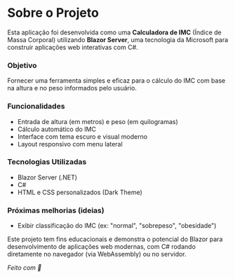 <h1> Sobre o Projeto</h1>

<p>
    Esta aplicação foi desenvolvida como uma <strong>Calculadora de IMC</strong> (Índice de Massa Corporal) utilizando <strong>Blazor Server</strong>,
    uma tecnologia  da Microsoft para construir aplicações web interativas com C#.
</p>

<h3> Objetivo</h3>
<p>
    Fornecer uma ferramenta simples e eficaz para o cálculo do IMC com base na altura e no peso informados pelo usuário.
</p>

<h3> Funcionalidades</h3>
<ul>
    <li>Entrada de altura (em metros) e peso (em quilogramas)</li>
    <li>Cálculo automático do IMC</li>
    <li>Interface com tema escuro e visual moderno</li>
    <li>Layout responsivo com menu lateral</li>
</ul>

<h3> Tecnologias Utilizadas</h3>
<ul>
    <li>Blazor Server (.NET)</li>
    <li>C#</li>
    <li>HTML e CSS personalizados (Dark Theme)</li>
</ul>

<h3> Próximas melhorias (ideias)</h3>
<ul>
    <li>Exibir classificação do IMC (ex: "normal", "sobrepeso", "obesidade")</li>
</ul>

<p>
    Este projeto tem fins educacionais e demonstra o potencial do Blazor para desenvolvimento de aplicações web modernas, com C# rodando diretamente no navegador (via WebAssembly) ou no servidor.
</p>

<p><em>Feito com 💙</em></p>
